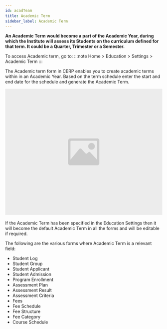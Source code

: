 ```yaml
---
id: acadTeam
title: Academic Term
sidebar_label: Academic Term
---
```


**An Academic Term would become a part of the Academic Year, during which the Institute will assess its Students on the curriculum defined for that term. It could be a Quarter, Trimester or a Semester.**

To access Academic term, go to:
:::note
Home > Education > Settings > Academic Term
:::

The Academic term form in CERP enables you to create academic terms within in an Academic Year. Based on the term schedule enter the start and end date for the schedule and generate the Academic Term.

![image](images/image.jpg)

If the Academic Term has been specified in the Education Settings then it will become the default Academic Term in all the forms and will be editable if required.

The following are the various forms where Academic Term is a relevant field:

- Student Log
- Student Group
- Student Applicant
- Student Admission
- Program Enrollment
- Assessment Plan
- Assessment Result
- Assessment Criteria
- Fees
- Fee Schedule
- Fee Structure
- Fee Category
- Course Schedule
